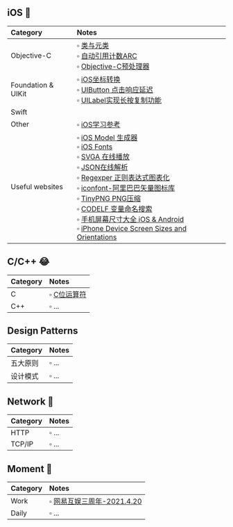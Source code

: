 ## iOS 📱

| Category| Notes|
|:-- |:-- |
| Objective-C         | ▫︎ [类与元类](/Notes/iOS/ClassesAndMetaclasses.md) <br> ▫︎ [自动引用计数ARC](/Notes/iOS/自动引用计数ARC.md) <br> ▫︎ [Objective-C预处理器](/Notes/iOS/Objective-C预处理器.md) |
| Foundation &  UIKit |  ▫︎ [iOS坐标转换](/Notes/iOS/iOS%E5%9D%90%E6%A0%87%E8%BD%AC%E6%8D%A2.md) <br>  ▫︎ [UIButton 点击响应延迟](/Notes/iOS/UIButton%20点击响应延迟.md) 	<br>  ▫︎ [UILabel实现长按复制功能](/Notes/iOS/UILabel实现长按复制功能.md)|
| Swift 	            |  	|
| Other               |  ▫︎ [iOS学习参考](/Notes/iOS/iOS学习参考.md) |
| Useful websites     |  ▫︎ [iOS Model 生成器](http://modelend.com/)	<br> ▫︎ [iOS Fonts](http://iosfonts.com/) <br>  ▫︎ [SVGA 在线播放](https://svga.io/svga-preview.html) <br>  ▫︎ [JSON在线解析](https://www.json.cn/) <br>  ▫︎ [Regexper 正则表达式图表化](https://regexper.com/) <br>  ▫︎ [iconfont-阿里巴巴矢量图标库](https://www.iconfont.cn/?spm=a313x.7781069.1998910419.d4d0a486a) <br>  ▫︎ [TinyPNG PNG压缩](https://tinypng.com/) <br>  ▫︎ [CODELF 变量命名搜索](https://unbug.github.io/codelf/) <br> ▫︎ [手机屏幕尺寸大全 iOS & Android](https://uiiiuiii.com/screen/) <br>  ▫︎ [iPhone Device Screen Sizes and Orientations](https://developer.apple.com/design/human-interface-guidelines/ios/visual-design/adaptivity-and-layout/#device-screen-sizes-and-orientations) <br>|

## C/C++ 😂
| Category| Notes|
|:-- |:-- |
| C       | ▫︎ [C位运算符](/Notes/C:C%2B%2B/C位运算符.md)|
| C++     | ▫︎ ...    |

## Design Patterns 
| Category| Notes|
|:-- |:-- |
| 五大原则  | ▫︎ ...    |
| 设计模式  | ▫︎ ...    |

## Network 📶
| Category| Notes|
|:-- |:-- |
| HTTP    | ▫︎ ...    |
| TCP/IP  | ▫︎ ...    |

## Moment 📒
| Category| Notes|
|:-- |:-- |
|Work     |▫︎ [网易互娱三周年-2021.4.20](/Notes/Other/网易互娱三周年.md)|
|Daily    |▫︎ ...|
